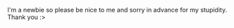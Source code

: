 I'm a newbie so please be nice to me and sorry in advance for my stupidity. Thank you :>

<!---
ilych-eclair/ilych-eclair is a ✨ special ✨ repository because its `README.md` (this file) appears on your GitHub profile.
You can click the Preview link to take a look at your changes.
--->
